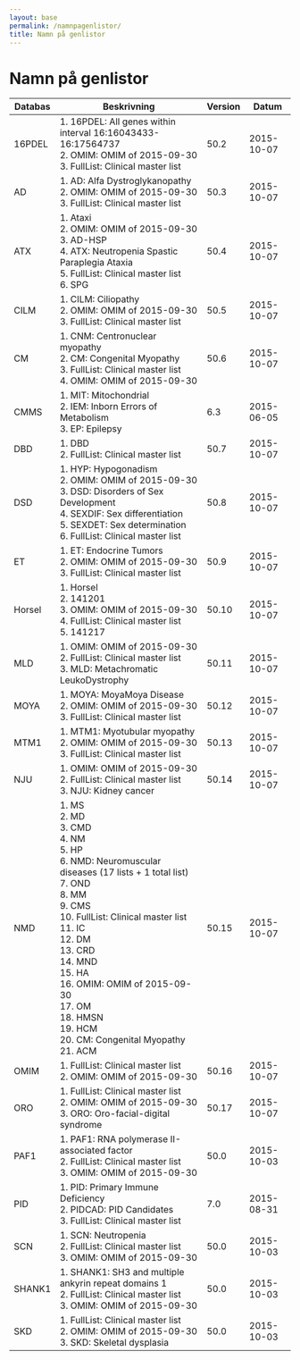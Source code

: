 ```yaml
---
layout: base
permalink: /namnpagenlistor/
title: Namn på genlistor
---
```


# Namn på genlistor

|Databas|Beskrivning|Version|Datum|
|---|---|---|---|
|16PDEL|1. 16PDEL: All genes within interval 16:16043433-16:17564737<br />2. OMIM: OMIM of 2015-09-30<br />3. FullList: Clinical master list<br />|50.2|2015-10-07|
|AD|1. AD: Alfa Dystroglykanopathy<br />2. OMIM: OMIM of 2015-09-30<br />3. FullList: Clinical master list<br />|50.3|2015-10-07|
|ATX|1. Ataxi<br />2. OMIM: OMIM of 2015-09-30<br />3. AD-HSP<br />4. ATX: Neutropenia Spastic Paraplegia Ataxia<br />5. FullList: Clinical master list<br />6. SPG<br />|50.4|2015-10-07|
|CILM|1. CILM: Ciliopathy<br />2. OMIM: OMIM of 2015-09-30<br />3. FullList: Clinical master list<br />|50.5|2015-10-07|
|CM|1. CNM: Centronuclear myopathy<br />2. CM: Congenital Myopathy<br />3. FullList: Clinical master list<br />4. OMIM: OMIM of 2015-09-30<br />|50.6|2015-10-07|
|CMMS|1. MIT: Mitochondrial<br />2. IEM: Inborn Errors of Metabolism<br />3. EP: Epilepsy<br />|6.3|2015-06-05|
|DBD|1. DBD<br />2. FullList: Clinical master list<br />|50.7|2015-10-07|
|DSD|1. HYP: Hypogonadism<br />2. OMIM: OMIM of 2015-09-30<br />3. DSD: Disorders of Sex Development<br />4. SEXDIF: Sex differentiation<br />5. SEXDET: Sex determination<br />6. FullList: Clinical master list<br />|50.8|2015-10-07|
|ET|1. ET: Endocrine Tumors<br />2. OMIM: OMIM of 2015-09-30<br />3. FullList: Clinical master list<br />|50.9|2015-10-07|
|Horsel|1. Horsel<br />2. 141201<br />3. OMIM: OMIM of 2015-09-30<br />4. FullList: Clinical master list<br />5. 141217<br />|50.10|2015-10-07|
|MLD|1. OMIM: OMIM of 2015-09-30<br />2. FullList: Clinical master list<br />3. MLD: Metachromatic LeukoDystrophy<br />|50.11|2015-10-07|
|MOYA|1. MOYA: MoyaMoya Disease<br />2. OMIM: OMIM of 2015-09-30<br />3. FullList: Clinical master list<br />|50.12|2015-10-07|
|MTM1|1. MTM1: Myotubular myopathy<br />2. OMIM: OMIM of 2015-09-30<br />3. FullList: Clinical master list<br />|50.13|2015-10-07|
|NJU|1. OMIM: OMIM of 2015-09-30<br />2. FullList: Clinical master list<br />3. NJU: Kidney cancer<br />|50.14|2015-10-07|
|NMD|1. MS<br />2. MD<br />3. CMD<br />4. NM<br />5. HP<br />6. NMD: Neuromuscular diseases (17 lists + 1 total list)<br />7. OND<br />8. MM<br />9. CMS<br />10. FullList: Clinical master list<br />11. IC<br />12. DM<br />13. CRD<br />14. MND<br />15. HA<br />16. OMIM: OMIM of 2015-09-30<br />17. OM<br />18. HMSN<br />19. HCM<br />20. CM: Congenital Myopathy<br />21. ACM<br />|50.15|2015-10-07|
|OMIM|1. FullList: Clinical master list<br />2. OMIM: OMIM of 2015-09-30<br />|50.16|2015-10-07|
|ORO|1. FullList: Clinical master list<br />2. OMIM: OMIM of 2015-09-30<br />3. ORO: Oro-facial-digital syndrome<br />|50.17|2015-10-07|
|PAF1|1. PAF1: RNA polymerase II-associated factor<br />2. FullList: Clinical master list<br />3. OMIM: OMIM of 2015-09-30<br />|50.0|2015-10-03|
|PID|1. PID: Primary Immune Deficiency<br />2. PIDCAD: PID Candidates<br />3. FullList: Clinical master list<br />|7.0|2015-08-31|
|SCN|1. SCN: Neutropenia<br />2. FullList: Clinical master list<br />3. OMIM: OMIM of 2015-09-30<br />|50.0|2015-10-03|
|SHANK1|1. SHANK1: SH3 and multiple ankyrin repeat domains 1<br />2. FullList: Clinical master list<br />3. OMIM: OMIM of 2015-09-30<br />|50.0|2015-10-03|
|SKD|1. FullList: Clinical master list<br />2. OMIM: OMIM of 2015-09-30<br />3. SKD: Skeletal dysplasia<br />|50.0|2015-10-03|
